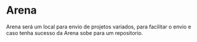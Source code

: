 # Arena
Arena será um local para envio de projetos variados, para facilitar o envio e caso tenha sucesso da Arena sobe para um repositorio.
